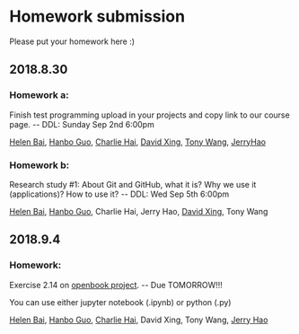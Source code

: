 Homework submission
====================================================================================
Please put your homework here :)

## 2018.8.30

### Homework a:

Finish test programming upload in your projects and copy link to our course page.  -- DDL: Sunday Sep 2nd 6:00pm

[Helen Bai](https://github.com/HelenBai2002Tong/Cesium/blob/master/Projects%26Assignments/HelenBaiEXER1.py), [Hanbo Guo](https://github.com/Haannbboo/Hanbbboo/blob/master/Assignment/Assignment%201.py), [Charlie Hai](https://github.com/hhshhd/hhshhd/blob/master/IB%20CS/Hw/first%20test%200829-0902.py), [David Xing](https://github.com/gtx1080/start/blob/master/first-test.py), [Tony Wang](https://github.com/wtyywty/toby/blob/master/projects/quiz1.py), 
[JerryHao](https://github.com/JerryHao2001/HAO/blob/master/IB/HW/FirstTestJerryHao)

### Homework b:

Research study #1: About Git and GitHub, what it is? Why we use it (applications)? How to use it?   -- DDL: Wed Sep 5th 6:00pm

[Helen Bai](https://github.com/HelenBai2002Tong/Cesium/blob/master/Projects%26Assignments/GithubResearch.docx), [Hanbo Guo](https://github.com/Haannbboo/Hanbbboo/blob/master/Assignment/%231%20GitHub%20Research.docx), Charlie Hai, Jerry Hao, [David Xing](https://github.com/gtx1080/start/blob/master/Homework/github.docx), Tony Wang


## 2018.9.4

### Homework:

Exercise 2.14 on [openbook project](http://openbookproject.net/thinkcs/python/english3e/variables_expressions_statements.html).  -- Due TOMORROW!!!

You can use either jupyter notebook (.ipynb) or python (.py)

[Helen Bai](https://github.com/HelenBai2002Tong/Cesium/blob/master/Projects%26Assignments/HelenBaiEXER2.py), [Hanbo Guo](https://github.com/Haannbboo/Hanbbboo/blob/master/Assignment/HW.py), [Charlie Hai](https://github.com/hhshhd/hhshhd/blob/master/IB%20CS/Hw/Hw%208questions%200904.ipynb), David Xing, Tony Wang, [Jerry Hao](https://github.com/JerryHao2001/HAO/blob/master/IB/HW/2.14exercise.ipynb)
